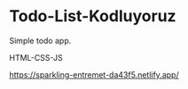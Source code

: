 # Todo-List-Kodluyoruz

Simple todo app.

HTML-CSS-JS


https://sparkling-entremet-da43f5.netlify.app/
